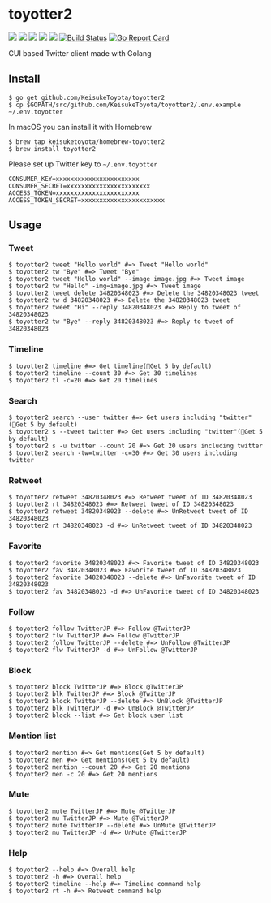 # toyotter2
![](https://img.shields.io/github/stars/KeisukeToyota/toyotter2.svg)
![](https://img.shields.io/github/release/KeisukeToyota/toyotter2.svg)
![](https://img.shields.io/github/issues/KeisukeToyota/toyotter2.svg)
![](https://img.shields.io/github/forks/KeisukeToyota/toyotter2.svg)
![](https://img.shields.io/github/license/KeisukeToyota/toyotter2.svg)
[![Build Status](https://travis-ci.org/KeisukeToyota/toyotter2.svg?branch=master)](https://travis-ci.org/KeisukeToyota/toyotter2)
[![Go Report Card](https://goreportcard.com/badge/github.com/KeisukeToyota/toyotter2)](https://goreportcard.com/report/github.com/KeisukeToyota/toyotter2)

CUI based Twitter client made with Golang

## Install

```shell
$ go get github.com/KeisukeToyota/toyotter2
$ cp $GOPATH/src/github.com/KeisukeToyota/toyotter2/.env.example ~/.env.toyotter
```

In macOS you can install it with Homebrew
```shell
$ brew tap keisuketoyota/homebrew-toyotter2
$ brew install toyotter2
```

Please set up Twitter key to `~/.env.toyotter`
```
CONSUMER_KEY=xxxxxxxxxxxxxxxxxxxxxxx
CONSUMER_SECRET=xxxxxxxxxxxxxxxxxxxxxxx
ACCESS_TOKEN=xxxxxxxxxxxxxxxxxxxxxxx
ACCESS_TOKEN_SECRET=xxxxxxxxxxxxxxxxxxxxxxx
```

## Usage

### Tweet
```shell
$ toyotter2 tweet "Hello world" #=> Tweet "Hello world"
$ toyotter2 tw "Bye" #=> Tweet "Bye"
$ toyotter2 tweet "Hello world" --image image.jpg #=> Tweet image
$ toyotter2 tw "Hello" -img=image.jpg #=> Tweet image
$ toyotter2 tweet delete 34820348023 #=> Delete the 34820348023 tweet
$ toyotter2 tw d 34820348023 #=> Delete the 34820348023 tweet
$ toyotter2 tweet "Hi" --reply 34820348023 #=> Reply to tweet of 34820348023
$ toyotter2 tw "Bye" --reply 34820348023 #=> Reply to tweet of 34820348023
```

### Timeline
```shell
$ toyotter2 timeline #=> Get timeline(Get 5 by default)
$ toyotter2 timeline --count 30 #=> Get 30 timelines
$ toyotter2 tl -c=20 #=> Get 20 timelines
```

### Search
```shell
$ toyotter2 search --user twitter #=> Get users including "twitter"(Get 5 by default)
$ toyotter2 s --tweet twitter #=> Get users including "twitter"(Get 5 by default)
$ toyotter2 s -u twitter --count 20 #=> Get 20 users including twitter
$ toyotter2 search -tw=twitter -c=30 #=> Get 30 users including twitter
```

### Retweet
```shell
$ toyotter2 retweet 34820348023 #=> Retweet tweet of ID 34820348023
$ toyotter2 rt 34820348023 #=> Retweet tweet of ID 34820348023
$ toyotter2 retweet 34820348023 --delete #=> UnRetweet tweet of ID 34820348023
$ toyotter2 rt 34820348023 -d #=> UnRetweet tweet of ID 34820348023
```

### Favorite
```shell
$ toyotter2 favorite 34820348023 #=> Favorite tweet of ID 34820348023
$ toyotter2 fav 34820348023 #=> Favorite tweet of ID 34820348023
$ toyotter2 favorite 34820348023 --delete #=> UnFavorite tweet of ID 34820348023
$ toyotter2 fav 34820348023 -d #=> UnFavorite tweet of ID 34820348023
```

### Follow
```shell
$ toyotter2 follow TwitterJP #=> Follow @TwitterJP
$ toyotter2 flw TwitterJP #=> Follow @TwitterJP
$ toyotter2 follow TwitterJP --delete #=> UnFollow @TwitterJP
$ toyotter2 flw TwitterJP -d #=> UnFollow @TwitterJP
```

### Block
```shell
$ toyotter2 block TwitterJP #=> Block @TwitterJP
$ toyotter2 blk TwitterJP #=> Block @TwitterJP
$ toyotter2 block TwitterJP --delete #=> UnBlock @TwitterJP
$ toyotter2 blk TwitterJP -d #=> UnBlock @TwitterJP
$ toyotter2 block --list #=> Get block user list
```

### Mention list
```shell
$ toyotter2 mention #=> Get mentions(Get 5 by default)
$ toyotter2 men #=> Get mentions(Get 5 by default)
$ toyotter2 mention --count 20 #=> Get 20 mentions
$ toyotter2 men -c 20 #=> Get 20 mentions
```

### Mute
```shell
$ toyotter2 mute TwitterJP #=> Mute @TwitterJP
$ toyotter2 mu TwitterJP #=> Mute @TwitterJP
$ toyotter2 mute TwitterJP --delete #=> UnMute @TwitterJP
$ toyotter2 mu TwitterJP -d #=> UnMute @TwitterJP
```

### Help
```shell
$ toyotter2 --help #=> Overall help
$ toyotter2 -h #=> Overall help
$ toyotter2 timeline --help #=> Timeline command help
$ toyotter2 rt -h #=> Retweet command help
```
